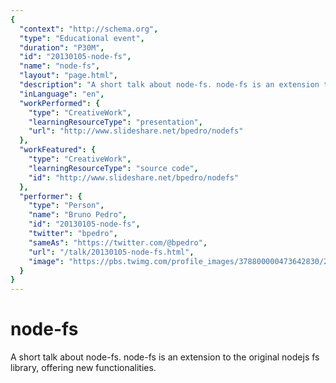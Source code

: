 ```yaml
---
{
  "context": "http://schema.org",
  "type": "Educational event",
  "duration": "P30M",
  "id": "20130105-node-fs",
  "name": "node-fs",
  "layout": "page.html",
  "description": "A short talk about node-fs. node-fs is an extension to the original nodejs fs library, offering new functionalities.",
  "inLanguage": "en",
  "workPerformed": {
    "type": "CreativeWork",
    "learningResourceType": "presentation",
    "url": "http://www.slideshare.net/bpedro/nodefs"
  },
  "workFeatured": {
    "type": "CreativeWork",
    "learningResourceType": "source code",
    "id": "http://www.slideshare.net/bpedro/nodefs"
  },
  "performer": {
    "type": "Person",
    "name": "Bruno Pedro",
    "id": "20130105-node-fs",
    "twitter": "bpedro",
    "sameAs": "https://twitter.com/@bpedro",
    "url": "/talk/20130105-node-fs.html",
    "image": "https://pbs.twimg.com/profile_images/378800000473642830/2f20ecdcd1ec41452b174d04a69e87ee.jpeg"
  }
}
---
```

# node-fs

A short talk about node-fs. node-fs is an extension to the original nodejs fs library, offering new functionalities.